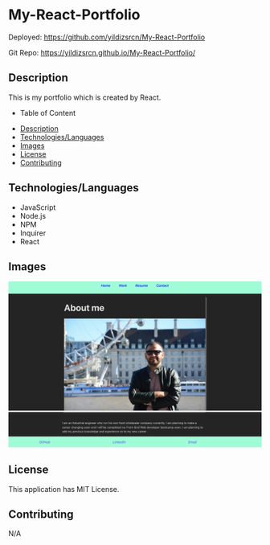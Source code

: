 # My-React-Portfolio

Deployed: https://github.com/yildizsrcn/My-React-Portfolio

Git Repo: https://yildizsrcn.github.io/My-React-Portfolio/


## Description

This is my portfolio which is created by React.

- Table of Content
 * [Description](#description)
 * [Technologies/Languages](#technologieslanguages)
 * [Images](#images)
 * [License](#license)
 * [Contributing](#contributing)
 

## Technologies/Languages

* JavaScript
* Node.js
* NPM
* Inquirer
* React

## Images

![Alt text](src/assets/readmeimage1.png)
![Alt text](src/assets/readmeimage2.png)

## License

This application has MIT License.

## Contributing

N/A